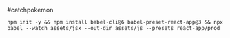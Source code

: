 #catchpokemon

`npm init -y
&& npm install babel-cli@6 babel-preset-react-app@3
&& npx babel --watch assets/jsx --out-dir assets/js --presets react-app/prod`
